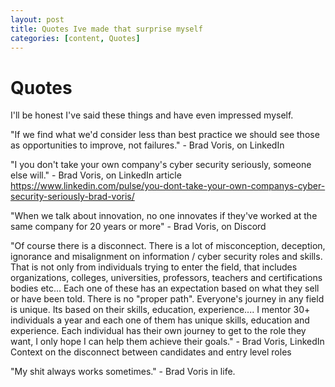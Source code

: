 ```yaml
---
layout: post
title: Quotes Ive made that surprise myself
categories: [content, Quotes]
---
```


# Quotes
I'll be honest I've said these things and have even impressed myself.

"If we find what we'd consider less than best practice we should see those as opportunities to improve, not failures." - Brad Voris, on LinkedIn

"I you don't take your own company's cyber security seriously, someone else will." - Brad Voris, on LinkedIn article https://www.linkedin.com/pulse/you-dont-take-your-own-companys-cyber-security-seriously-brad-voris/

"When we talk about innovation, no one innovates if they've worked at the same company for 20 years or more" - Brad Voris, on Discord

"Of course there is a disconnect. There is a lot of misconception, deception, ignorance and misalignment on information / cyber security roles and skills. That is not only from individuals trying to enter the field, that includes organizations, colleges, universities, professors, teachers and certifications bodies etc... Each one of these has an expectation based on what they sell or have been told. There is no "proper path". Everyone's journey in any field is unique. Its based on their skills, education, experience.... I mentor 30+ individuals a year and each one of them has unique skills, education and experience. Each individual has their own journey to get to the role they want, I only hope I can help them achieve their goals." - Brad Voris, LinkedIn Context on the disconnect between candidates and entry level roles

"My shit always works sometimes." - Brad Voris in life.
